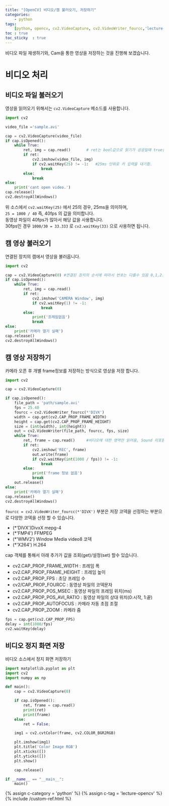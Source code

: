 ```yaml
---
title: "[OpenCV] 비디오/캠 불러오기, 저장하기"
categories: 
    - python
tags: 
    [python, opencv, cv2.VideoCapture, cv2.VideoWriter_fourcc,'lecture-opencv']
toc : true
toc_sticky  : true    
---
```

비디오 파일 재생하기와, Cam을 통한 영상을 저장하는 것을 진행해 보겠습니다.   

# 비디오 처리

## 비디오 파일 불러오기
영상을 읽어오기 위해서는 `cv2.VideoCapture` 메소드를 사용합니다.    

```python
import cv2

video_file ='sample.avi'

cap = cv2.VideoCapture(video_file)
if cap.isOpened():
    while True:
        ret, img = cap.read()       # ret는 bool값으로 읽기가 성공일때 true를 반환
        if ret:
            cv2.imshow(video_file, img)
            if cv2.waitKey(25) != -1:   #25ms 단위로 키 입력을 대기함.
                break
        else:
            break
else:
    print('cant open video.')
cap.release()
cv2.destroyAllWindows()
```
위 소스에서 `cv2.waitKey(25)` 에서 25의 경우, 25ms을 의미하며,     
`25 = 1000 / 40` 즉, 40fps 의 값을 의미합니다.   
동영상 파일이 40fps가 많아서 해당 값을 사용합니다.    
30fps인 경우 `1000/30 = 33.333` 로 `cv2.waitKey(33)` 으로 사용하면 됩니다.    

## 캠 영상 불러오기
연결된 장치의 캠에서 영상을 불러옵니다.
```python
import cv2

cap = cv2.VideoCapture(0) #연결된 장치의 순서에 따라서 번호는 다를수 있음 0,1,2....
if cap.isOpened():
    while True:
        ret, img = cap.read()
        if ret:
            cv2.imshow('CAMERA Window', img)
            if cv2.waitKey(1) != -1:
                break
        else:
            print('프레임없음')
            break
else:
    print('카메라 열기 실패')
cap.release()
cv2.destroyAllWindows()
```

## 캠 영상 저장하기
카메라 오픈 후 개별 frame정보를 저장하는 방식으로 영상을 저장 합니다.

```python
import cv2

cap = cv2.VideoCapture(0)

if cap.isOpened():
    file_path = 'path/sample.avi'
    fps = 25.40
    fourcc = cv2.VideoWriter_fourcc(*'DIVX') 
    width = cap.get(cv2.CAP_PROP_FRAME_WIDTH)
    height = cap.get(cv2.CAP_PROP_FRAME_HEIGHT)
    size = (int(width), int(height))
    out = cv2.VideoWriter(file_path, fourcc, fps, size)
    while True:
        ret, frame = cap.read()     #비디오에 대한 영역만 읽어옴, Sound 미포함.
        if ret:
            cv2.imshow('REC', frame)
            out.write(frame)
            if cv2.waitKey(int(1000 / fps)) != -1:
                break
        else:
            print('frame 정보 없음')
            break
    out.release()
else:
    print('카메라 열기 실패')
cap.release()
cv2.destroyAllWindows()

```
`fourcc = cv2.VideoWriter_fourcc(*'DIVX')` 부분은 저장 코덱을 선정하는 부분으로 다양한 코덱을 선정 할 수 있습니다.    
- (*'DIVX')DivxX mepg-4
- (*'FMP4')  FFMPEG
- (*'WMV2')  Window Media video8 코덱
- (*'X264')  H.264

cap 객체를 통해서 아래 추가가 값을 조회(get)/설정(set) 할수 있습니다.    
- cv2.CAP_PROP_FRAME_WIDTH : 프레임 폭
- cv2.CAP_PROP_FRAME_HEIGHT : 프레임 높이
- cv2.CAP_PROP_FPS : 초당 프레임 수
- cv2/CAP_PROP_FOURCC : 동영상 파일의 코덱문자
- cv2.CAP_PROP_POS_MSEC : 동영상 파일의 프레임 위치(ms)
- cv2.CAP_PROP_POS_AVI_RATIO : 동영상 파일의 상대 위치(0:시작, 1:끝)
- cv2.CAP_PROP_AUTOFOCUS : 카메라 자동 초점 조절
- cv2.CAP_PROP_ZOOM : 카메라 줌

```python
fps = cap.get(cv2.CAP_PROP_FPS)
delay = int(1000/fps) 
cv2.waitKey(delay)
```
## 비디오 정지 화면 저장
비디오 소스에서 정지 화면 저장하기

```python
import matplotlib.pyplot as plt
import cv2
import numpy as np

def main():
    cap = cv2.VideoCapture(0)

    if cap.isOpened():
        ret, frame = cap.read()
        print(ret)
        print(frame)
    else:
        ret = False;

    img1 = cv2.cvtColor(frame, cv2.COLOR_BGR2RGB)

    plt.imshow(img1)
    plt.title('Color Image RGB')
    plt.xticks([])
    plt.yticks([])
    plt.show()

    cap.release()

if __name__ == "__main__":
    main()  

```    


{% assign c-category = 'python' %}
{% assign c-tag = 'lecture-opencv' %}
{% include /custom-ref.html %}
